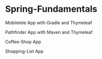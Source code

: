 # Spring-Fundamentals
Mobilelele App wtih Gradle and Thymeleaf

Pathfinder App with Maven and Thymeleaf

Coffee-Shop App

Shopping-List App
